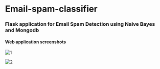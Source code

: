 # Email-spam-classifier
### Flask application for Email Spam Detection using  Naive Bayes and Mongodb

#### Web application screenshots

![1](https://github.com/kishorekumar14/Email-spam-classifier/assets/75232316/2dafd146-b102-4641-9130-25933d085e38)

![2](https://github.com/kishorekumar14/Email-spam-classifier/assets/75232316/30fa4967-3c43-4531-908f-018e88a32c59)

